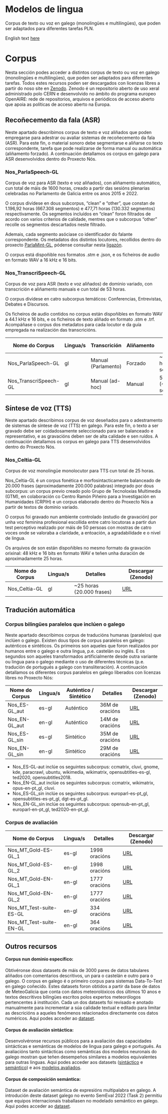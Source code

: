 # Modelos de lingua
Corpus de texto ou voz en galego (monolingües e multilingües), que poden ser adaptados para diferentes tarefas PLN.

English text [here](https://github.com/proxectonos/corpora/blob/main/README_English.md)
# Corpus
Nesta sección podes acceder a distintos corpus de texto ou voz en galego (monolingües e multilingües), que poden ser adaptados para diferentes tarefas. Todos estes recursos poden ser descargados con licenzas libres a partir do noso site en [Zenodo](https://zenodo.org/communities/proxecto-nos/?page=1&size=20). Zenodo é un repositorio aberto de uso xeral administrado polo CERN e desenvolvido no ámbito do programa europeo OpenAIRE: rede de repositorios, arquivos e periódicos de acceso aberto que apoia as políticas de acceso aberto na Europa.

## Recoñecemento da fala (ASR)

Neste apartado describimos corpus de texto e voz aliñados que poden empregarse para adestrar ou avaliar sistemas de recoñecemento da fala (ASR). Para este fin, o material sonoro debe segmentarse e aliñarse co texto correspondente, tarefa que pode realizarse de forma manual ou automática (aliñamento forzado). 
A continuación detallamos os corpus en galego para ASR desenvolvidos dentro do Proxecto Nós. 

### Nos_ParlaSpeech-GL

Corpus de voz para ASR (texto e voz aliñados), con aliñamento automático, cun total de máis de 1600 horas, creado a partir das sesións plenarias celebradas no Parlamento de Galicia entre os anos 2015 e 2022.

O corpus divídese en dous subcorpus, “clean” e “other”, que constan de 1.196,92 horas (667.308 segmentos) e 477,71 horas (130.332 segmentos) respectivamente. Os segmentos incluídos en “clean” foron filtrados de acordo con varios criterios de calidade, mentres que o subcorpus “other” recolle os segmentos descartados neste filtrado.

Ademais, cada segmento asóciase co identificador do falante correspondente. Os metadatos dos distintos locutores, recollidos dentro do proxecto [ParlaMint-GL](https://github.com/clarin-eric/ParlaMint), pódense consultar nesta [ligazón](https://github.com/clarin-eric/ParlaMint/tree/main/Data/ParlaMint-ES-GA).

O corpus está dispoñible nos formatos .stm e .json, e os ficheiros de audio en formato WAV a 16 kHz e 16 bits.

### Nos_TranscriSpeech-GL

Corpus de voz para ASR (texto e voz aliñados) de dominio variado, con transcrición e aliñamento manuais e cun total de 53 horas.

O corpus divídese en catro subcorpus temáticos: Conferencias, Entrevistas, Debates e Discursos.

Os ficheiros de audio contidos no corpus están dispoñibles en formato WAV a 44.1 kHz e 16 bits, e os ficheiros de texto aliñado en formato .stm e .trf. Acompáñase o corpus dos metadatos para cada locutor e da guía empregada na realización das transcricións.


| Nome do Corpus       | Lingua/s       | Transcrición          | Aliñamento             | Detalles                      | Descargar (Zenodo) |
| ---------------------| -------------- | --------------------- | ---------------------- |------------------------------ |--------------------|                
| Nos_ParlaSpeech-GL   | gl             | Manual (Parlamento)   | Forzado                | ~1.700 horas (~1M segmentos)  | (En proceso)  |
| Nos_TranscriSpeech-GL| gl             | Manual (ad-hoc)       | Manual                 | 53 horas (~40.000 segmentos)  | [URL](https://zenodo.org/record/7717140)            |


## Síntese de voz (TTS)

Neste apartado describimos corpus de voz deseñados para o adestramento de sistemas de síntese de voz (TTS) en galego. Para este fin, o texto a ser gravado debe ser coidadosamente seleccionado para ser balanceado e representativo, e as gravacións deben ser de alta calidade e sen ruídos. A continuación detallamos os corpus en galego para TTS desenvolvidos dentro do Proxecto Nós.

### Nos_Celtia-GL

Corpus de voz monolingüe monolocutor para TTS cun total de 25 horas.

Nos_Celtia-GL é un corpus fonética e morfosintacticamente balanceado de 20.000 frases (aproximadamente 200.000 palabras) integrado por dous subcorpus: un corpus previo creado polo Grupo de Tecnoloxías Multimedia (GTM), en colaboración co Centro Ramón Piñeiro para a Investigación en Humanidades (CRPIH) e un corpus elaborado dentro do Proxecto Nós a partir de textos de dominio variado.

O corpus foi gravado nun ambiente controlado (estudio de gravación) por unha voz feminina profesional escollida entre catro locutoras a partir dun test perceptivo realizado por máis de 50 persoas con mostras de catro voces onde se valoraba a claridade, a entoación, a agradabilidade e o nivel de lingua.

Os arquivos de son están dispoñibles no mesmo formato da gravación orixinal: 48 kHz e 16 bits en formato WAV e teñen unha duración de aproximadamente 25 horas.


| Nome do Corpus        | Lingua/s       | Detalles                     | Descargar (Zenodo)                |
| --------------------  | -------------- | -----------------------------|---------------------------------- |
| Nos_Celtia-GL         | gl             |  ~25 horas (20.000 frases)   | [URL](https://zenodo.org/record/7716958#.ZAtZm3bMJD8)                           |


## Tradución automática

### Corpus bilingües paralelos que inclúen o galego

Neste apartado describimos corpus de traducións humanas (paralelos) que inclúen o galego. Existen dous tipos de corpus paralelos en galego: auténticos e sintéticos. Os primeiros son aqueles que foron realizados por humanos entre o galego e outra lingua, p.e. castelán ou inglés. E os segundos son aqueles transformados artificialmente desde outra variante ou lingua para o galego mediante o uso de diferentes técnicas (p.e. tradución de portugués a galego con transliteración). A continuación detallamos os diferentes corpus paralelos en galego liberados con licenzas libres no Proxecto Nós:

| Nome do Corpus  | Lingua/s  | Auténtico / Sintético | Detalles        | Descargar (Zenodo) |
| --------------  | --------- | --------------------- | ----------------|------------------- |
| Nos_ES-GL_aut   | es-gl     | Auténtico             | 36M de oracións | [URL](https://zenodo.org/record/7671278#.Y_j109LMJH4)                   |
| Nos_EN-GL_aut   | en-gl     | Auténtico             | 14M de oracións | [URL](https://zenodo.org/record/7675110#.Y_yBh9LML_o)                   |
| Nos_ES-GL_sin   | es-gl     | Sintético             | 35M de oracións | [URL](https://zenodo.org/record/7691829#.ZD-ml9IzZH4)                   |
| Nos_EN-GL_sin   | en-gl     | Sintético             | 29M de oracións | [URL](https://zenodo.org/record/7685180#.ZD-mp9IzZH4)                   |


+ Nos_ES-GL-aut inclúe os seguintes subcorpus: ccmatrix, cluvi, gnome, kde, paracrawl, ubuntu, wikimedia, wikimatrix, opensubtitles-es-gl, ted2020, opensubtitles2018. 
+ Nos_EN-GL_aut inclúe os seguintes subcorpus: ccmatrix, wikimatrix, opus-en-pt_gl, cluvi.
+ Nos_ES-GL_sin inclúe os seguintes subcorpus: europarl-es-pt_gl, opensubtitles-es-pt_gl, dgt-es-pt_gl.
+ Nos_EN-GL_sin inclúe os seguintes subcorpus: opensub-en-pt_gl, europarl-en-pt_gl, ted2020-en-pt_gl.


### Corpus de avaliación

| Nome do Corpus      | Lingua/s             | Detalles      | Descargar (Zenodo) |
| ------------------------- | -------------- | ------------- | -------------------|
| Nos_MT_Gold-ES-GL_1       | es-gl          | 1998 oracións |         [URL](https://zenodo.org/record/7657887#.Y_OvX9LMJ3k)        |
| Nos_MT_Gold-ES-GL_2       | en-gl          | 1998 oracións |         [URL](https://zenodo.org/record/7657993#.Y_Ozr9LMJ3k)        |
| Nos_MT_Gold-EN-GL_1       | en-gl          | 1777 oracións |         [URL](https://zenodo.org/record/7658009#.Y_O0x9LMJ3k)        |
| Nos_MT_Gold-EN-GL_2       | en-gl          | 1777 oracións |         [URL](https://zenodo.org/record/7658033#.Y_O2o9LMJ3k)        |
| Nos_MT_Test-suite-ES-GL   | en-gl          | 334  oracións |         [URL](https://zenodo.org/record/7658052#.Y_O4fNLMJ3k)        |
| Nos_MT_Test-suite-EN-GL   | en-gl          | 364  oracións |         [URL](https://zenodo.org/record/7658249#.Y_O6bdLMJ3k)        |

## Outros recursos

#### Corpus nun dominio específico:
Obtivéronse dous datasets de máis de 3000 pares de datos tabulares aliñados con comentarios descritivos, un para o castelán e outro para o galego. O corpus en galego é o primeiro corpus para sistemas Data-To-Text en galego coñecido. Estes datasets foron obtidos a partir da base de datos de MeteoGalicia que conta con datos meteorolóxicos dos últimos 10 anos e textos descritivos bilingües escritos polos expertos meteorólogos pertencentes á institución. Cada un dos datasets foi revisado e anotado manualmente para incrementar a súa calidade textual e editado para limitar as descricións a aqueles fenómenos relacionados directamente cos datos numéricos. Aqui podes acceder ao [dataset](https://zenodo.org/record/7661650#.Y_dJH9LMJH5).

#### Corpus de avaliación sintáctica:
Desenvolvéronse recursos públicos para a avaliación das capacidades sintácticas e semánticas de modelos de lingua para galego e portugués. As avaliacións tanto sintácticas como semánticas dos modelos neuronais do galego mostran que teñen desempeños similares a modelos equivalentes para outras linguas. Aqui podes acceder aos datasets ([sintáctico](https://github.com/marcospln/PROPOR2022-gl-pt) e [semántico](https://github.com/marcospln/homonymy_acl21)) e aos [modelos avaliados](https://github.com/marcospln/galician_bert_checkpoints).

#### Corpus de composición semántica:
Dataset de avaliación semántica de expresións multipalabra en galego. A introdución deste dataset galego no evento SemEval 2022 (Task 2) permitiu que equipos internacionais traballasen no modelado semántico en galego. Aqui podes acceder ao [dataset](https://github.com/H-TayyarMadabushi/SemEval_2022_Task2-idiomaticity).

